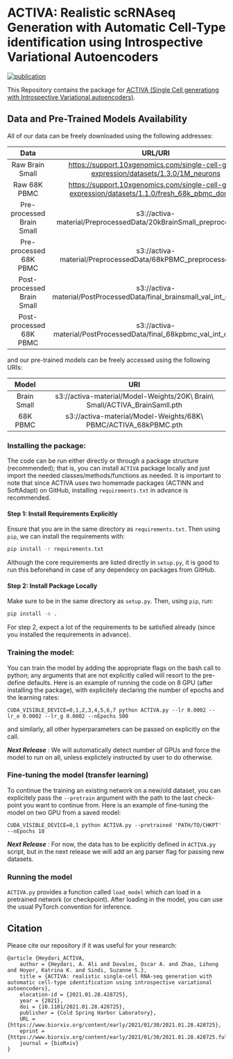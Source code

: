 # ACTIVA: Realistic scRNAseq Generation with Automatic Cell-Type identification using Introspective Variational Autoencoders
[![publication](https://img.shields.io/badge/Cite-Preprint-yellowgreen)](#-citation)

This Repository contains the package for [ACTIVA (Single Cell generationg with Introspective Variational autoencoders)](https://www.biorxiv.org/content/10.1101/2021.01.28.428725v1).

## Data and Pre-Trained Models Availability 
All of our data can be freely downloaded using the following addresses:

| Data          |                                                URL/URI                                                |
|:-------------:|:-------------------------------------------------------------------------------------------------:|
|  Raw Brain Small  |       https://support.10xgenomics.com/single-cell-gene-expression/datasets/1.3.0/1M_neurons       |
|  Raw 68K PBMC   | https://support.10xgenomics.com/single-cell-gene-expression/datasets/1.1.0/fresh_68k_pbmc_donor_a |
|  Pre-processed Brain Small  |   s3://activa-material/PreprocessedData/20kBrainSmall_preprocessed.h5                |
|  Pre-processed 68K PBMC  |    s3://activa-material/PreprocessedData/68kPBMC_preprocessed.h5ad                      |
|  Post-processed Brain Small              |   s3://activa-material/PostProcessedData/final_brainsmall_val_int_clust.h5ad|
|  Post-processed 68K PBMC             |    s3://activa-material/PostProcessedData/final_68kpbmc_val_int_clust.h5ad|

and our pre-trained models can be freely accessed using the following URIs:



| Model          |                                                URI                                              |
|:-------------:|:-------------------------------------------------------------------------------------------------:|
|  Brain Small  |  s3://activa-material/Model-Weights/20K\ Brain\ Small/ACTIVA_BrainSamll.pth            |
|    68K PBMC   |  s3://activa-material/Model-Weights/68K\ PBMC/ACTIVA_68kPBMC.pth            |


### Installing the package:
The code can be run either directly or through a package structure (recommended); that is, you can install `ACTIVA` package locally and just import the needed classes/methods/functions as needed. It is important to note that since ACTIVA uses two homemade packages (ACTINN and SoftAdapt) on GitHub, installing `requirements.txt` in advance is recommended.

#### Step 1: Install Requirements Explicitly

Ensure that you are in the same directory as `requirements.txt`. Then using `pip`, we can install the requirements with:

````bash
pip install -r requirements.txt
````
Although the core requirements are listed directly in `setup.py`, it is good to run this beforehand in case of any dependecy on packages from GitHub. 

#### Step 2: Install Package Locally
Make sure to be in the same directory as `setup.py`. Then, using `pip`, run:

````bash
pip install -e .
````
For step 2, expect a lot of the requirements to be satisfied already (since you installed the requirements in advance).

### Training the model:
You can train the model by adding the appropriate flags on the bash call to python; any arguments that are not explicitly called will resort to the pre-define defaults. Here is an example of running the code on 8 GPU (after installing the package), with explicitely declaring the number of epochs and the learning rates:

````
CUDA_VISIBLE_DEVICE=0,1,2,3,4,5,6,7 python ACTIVA.py --lr 0.0002 --lr_e 0.0002 --lr_g 0.0002 --nEpochs 500

````
and similarly, all other hyperparameters can be passed on explicitly on the call.

***Next Release*** : We will automatically detect number of GPUs and force the model to run on all, unless explictely instructed by user to do otherwise. 

### Fine-tuning the model (transfer learning)
To continue the training an existing network on a new/old dataset, you can explicitely pass the `--pretrain` argument with the path to the last check-point you want to continue from. Here is an example of fine-tuning the model on two GPU from a saved model:

````
CUDA_VISIBLE_DEVICE=0,1 python ACTIVA.py --pretrained 'PATH/TO/CHKPT'  --nEpochs 10

````

***Next Release*** : For now, the data has to be explicitly defined in `ACTIVA.py` script, but in the next release we will add an arg parser flag for passing new datasets.

### Running the model 
`ACTIVA.py`  provides a function called `load_model` which can load in a pretrained network (or checkpoint). After loading in the model, you can use the usual PyTorch convention for inference.

## Citation

Please cite our repository if it was useful for your research:
````
@article {Heydari_ACTIVA,
	author = {Heydari, A. Ali and Davalos, Oscar A. and Zhao, Lihong and Hoyer, Katrina K. and Sindi, Suzanne S.},
	title = {ACTIVA: realistic single-cell RNA-seq generation with automatic cell-type identification using introspective variational autoencoders},
	elocation-id = {2021.01.28.428725},
	year = {2021},
	doi = {10.1101/2021.01.28.428725},
	publisher = {Cold Spring Harbor Laboratory},
	URL = {https://www.biorxiv.org/content/early/2021/01/30/2021.01.28.428725},
	eprint = {https://www.biorxiv.org/content/early/2021/01/30/2021.01.28.428725.full.pdf},
	journal = {bioRxiv}
}
````

